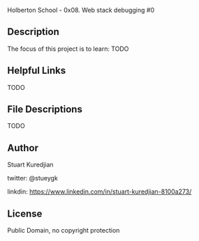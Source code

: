 Holberton School - 0x08. Web stack debugging #0
## Description

The focus of this project is to learn:
TODO


## Helpful Links
TODO

## File Descriptions
TODO

## Author
Stuart Kuredjian

twitter: @stueygk

linkdin: https://www.linkedin.com/in/stuart-kuredjian-8100a273/

## License
Public Domain, no copyright protection